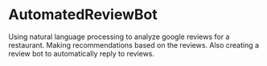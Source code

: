 # AutomatedReviewBot
Using natural language processing to analyze google reviews for a restaurant. Making recommendations based on the reviews. Also creating a review bot to automatically reply to reviews.